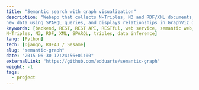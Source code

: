 ```yaml
---
title: "Semantic search with graph visualization"
description: "Webapp that collects N-Triples, N3 and RDF/XML documents, infers
new data using SPARQL queries, and displays relationships in GraphViz graphs."
keywords: [backend, REST, REST API, RESTful, web service, semantic web, webapp,
N-Triples, N3, RDF, XML, SPARQL, triples, data inference]
lang: [Python]
tech: [Django, RDF4J / Sesame]
slug: "semantic-graph"
date: "2015-06-30 12:24:56+01:00"
externalLink: "https://github.com/edduarte/semantic-graph"
weight: -1
tags:
  - project
---
```

